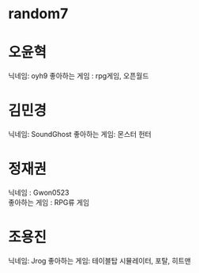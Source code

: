 # random7

# 오윤혁
닉네임: oyh9
좋아하는 게임 : rpg게임, 오픈월드

# 김민경
닉네임: SoundGhost
좋아하는 게임: 몬스터 헌터

# 정재권
닉네임 : Gwon0523    
좋아하는 게임 : RPG류 게임

# 조용진
닉네임: Jrog
좋아하는 게임: 테이블탑 시뮬레이터, 포탈, 히트맨